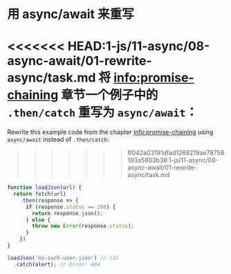 
# 用 async/await 来重写

<<<<<<< HEAD:1-js/11-async/08-async-await/01-rewrite-async/task.md
将 <info:promise-chaining> 章节一个例子中的 `.then/catch` 重写为 `async/await`：
=======
Rewrite this example code from the chapter <info:promise-chaining> using `async/await` instead of `.then/catch`:
>>>>>>> ff042a03191dfad1268219ae78758193a5803b38:1-js/11-async/08-async-await/01-rewrite-async/task.md

```js run
function loadJson(url) {
  return fetch(url)
    .then(response => {
      if (response.status == 200) {
        return response.json();
      } else {
        throw new Error(response.status);
      }
    })
}

loadJson('no-such-user.json') // (3)
  .catch(alert); // Error: 404
```
